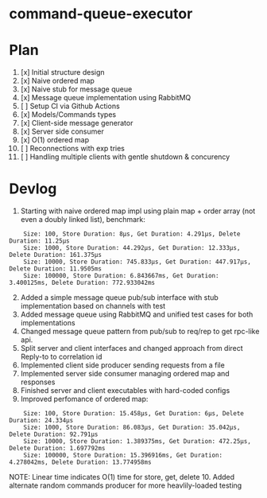# command-queue-executor

# Plan 

1. [x] Initial structure design
2. [x] Naive ordered map
3. [x] Naive stub for message queue
4. [x] Message queue implementation using RabbitMQ
5. [ ] Setup CI via Github Actions
6. [x] Models/Commands types
7. [x] Client-side message generator
8. [x] Server side consumer
9. [x] O(1) ordered map
10. [ ] Reconnections with exp tries
11. [ ] Handling multiple clients with gentle shutdown & concurency


# Devlog

1. Starting with naive ordered map impl using plain map + order array (not even a doubly linked list), benchmark:
```
    Size: 100, Store Duration: 8µs, Get Duration: 4.291µs, Delete Duration: 11.25µs
    Size: 1000, Store Duration: 44.292µs, Get Duration: 12.333µs, Delete Duration: 161.375µs
    Size: 10000, Store Duration: 745.833µs, Get Duration: 447.917µs, Delete Duration: 11.9505ms
    Size: 100000, Store Duration: 6.843667ms, Get Duration: 3.400125ms, Delete Duration: 772.933042ms
```
2. Added a simple message queue pub/sub interface with stub implementation based on channels with test
3. Added message queue using RabbitMQ and unified test cases for both implementations
4. Changed message queue pattern from pub/sub to req/rep to get rpc-like api.
5. Split server and client interfaces and changed approach from direct Reply-to to correlation id
6. Implemented client side producer sending requests from a file
7. Implemented server side consumer managing ordered map and responses
8. Finished server and client executables with hard-coded configs
9. Improved perfomance of ordered map:
```
    Size: 100, Store Duration: 15.458µs, Get Duration: 6µs, Delete Duration: 24.334µs
    Size: 1000, Store Duration: 86.083µs, Get Duration: 35.042µs, Delete Duration: 92.791µs
    Size: 10000, Store Duration: 1.389375ms, Get Duration: 472.25µs, Delete Duration: 1.697792ms
    Size: 100000, Store Duration: 15.396916ms, Get Duration: 4.278042ms, Delete Duration: 13.774958ms
```
NOTE: Linear time indicates O(1) time for store, get, delete
10. Added alternate random commands producer for more heavlily-loaded testing